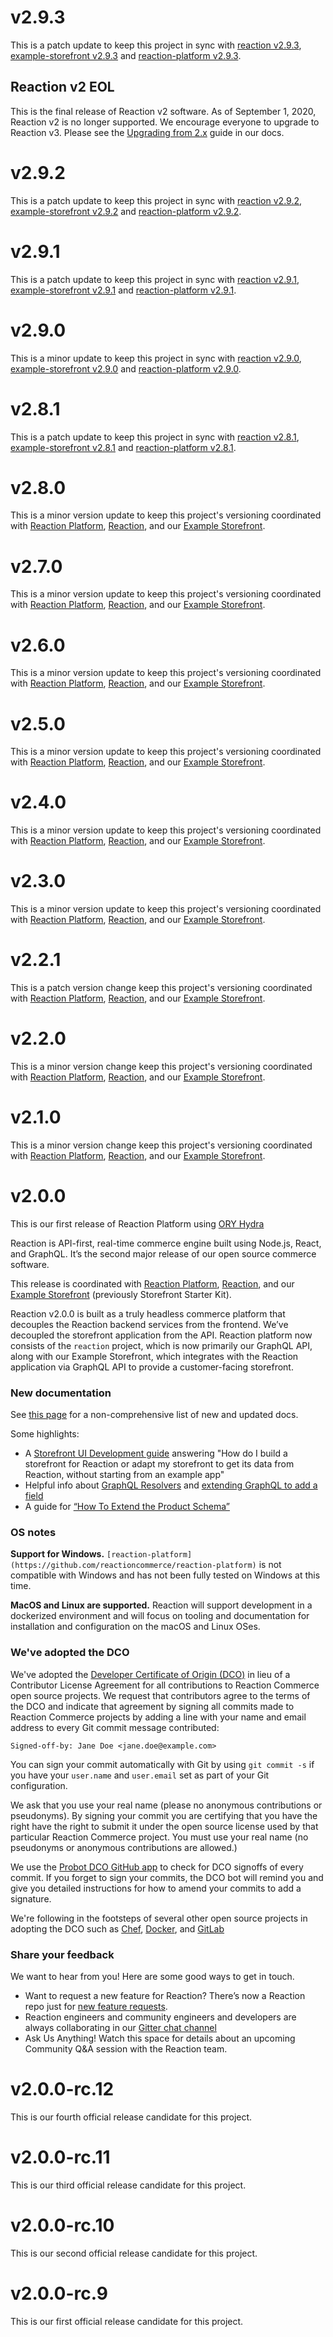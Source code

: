 # v2.9.3

This is a patch update to keep this project in sync with [reaction v2.9.3](https://github.com/reactioncommerce/reaction), [example-storefront v2.9.3](https://github.com/reactioncommerce/example-storefront) and [reaction-platform v2.9.3](https://github.com/reactioncommerce/reaction-platform).

## Reaction v2 EOL

This is the final release of Reaction v2 software. As of September 1, 2020, Reaction v2 is no longer supported. We encourage everyone to upgrade to Reaction v3. Please see the [Upgrading from 2.x](https://docs.reactioncommerce.com/docs/upgrading) guide in our docs.

# v2.9.2

This is a patch update to keep this project in sync with [reaction v2.9.2](https://github.com/reactioncommerce/reaction), [example-storefront v2.9.2](https://github.com/reactioncommerce/example-storefront) and [reaction-platform v2.9.2](https://github.com/reactioncommerce/reaction-platform).

# v2.9.1

This is a patch update to keep this project in sync with [reaction v2.9.1](https://github.com/reactioncommerce/reaction), [example-storefront v2.9.1](https://github.com/reactioncommerce/example-storefront) and [reaction-platform v2.9.1](https://github.com/reactioncommerce/reaction-platform).

# v2.9.0

This is a minor update to keep this project in sync with [reaction v2.9.0](https://github.com/reactioncommerce/reaction), [example-storefront v2.9.0](https://github.com/reactioncommerce/example-storefront) and [reaction-platform v2.9.0](https://github.com/reactioncommerce/reaction-platform).

# v2.8.1

This is a patch update to keep this project in sync with [reaction v2.8.1](https://github.com/reactioncommerce/reaction), [example-storefront v2.8.1](https://github.com/reactioncommerce/example-storefront) and [reaction-platform v2.8.1](https://github.com/reactioncommerce/reaction-platform).


# v2.8.0

This is a minor version update to keep this project's versioning coordinated with [Reaction Platform](https://github.com/reactioncommerce/reaction-platform), [Reaction](https://github.com/reactioncommerce/reaction), and our [Example Storefront](https://github.com/reactioncommerce/example-storefront).

# v2.7.0

This is a minor version update to keep this project's versioning coordinated with [Reaction Platform](https://github.com/reactioncommerce/reaction-platform), [Reaction](https://github.com/reactioncommerce/reaction), and our [Example Storefront](https://github.com/reactioncommerce/example-storefront).

# v2.6.0

This is a minor version update to keep this project's versioning coordinated with [Reaction Platform](https://github.com/reactioncommerce/reaction-platform), [Reaction](https://github.com/reactioncommerce/reaction), and our [Example Storefront](https://github.com/reactioncommerce/example-storefront).

# v2.5.0

This is a minor version update to keep this project's versioning coordinated with [Reaction Platform](https://github.com/reactioncommerce/reaction-platform), [Reaction](https://github.com/reactioncommerce/reaction), and our [Example Storefront](https://github.com/reactioncommerce/example-storefront).

# v2.4.0

This is a minor version update to keep this project's versioning coordinated with [Reaction Platform](https://github.com/reactioncommerce/reaction-platform), [Reaction](https://github.com/reactioncommerce/reaction), and our [Example Storefront](https://github.com/reactioncommerce/example-storefront).

# v2.3.0

This is a minor version update to keep this project's versioning coordinated with [Reaction Platform](https://github.com/reactioncommerce/reaction-platform), [Reaction](https://github.com/reactioncommerce/reaction), and our [Example Storefront](https://github.com/reactioncommerce/example-storefront).

# v2.2.1

This is a patch version change keep this project's versioning coordinated with [Reaction Platform](https://github.com/reactioncommerce/reaction-platform), [Reaction](https://github.com/reactioncommerce/reaction), and our [Example Storefront](https://github.com/reactioncommerce/example-storefront).

# v2.2.0

This is a minor version change keep this project's versioning coordinated with [Reaction Platform](https://github.com/reactioncommerce/reaction-platform), [Reaction](https://github.com/reactioncommerce/reaction), and our [Example Storefront](https://github.com/reactioncommerce/example-storefront).

# v2.1.0

This is a minor version change keep this project's versioning coordinated with [Reaction Platform](https://github.com/reactioncommerce/reaction-platform), [Reaction](https://github.com/reactioncommerce/reaction), and our [Example Storefront](https://github.com/reactioncommerce/example-storefront).

# v2.0.0
This is our first release of Reaction Platform using [ORY Hydra](https://github.com/ory/hydra)

Reaction is API-first, real-time commerce engine built using Node.js, React, and GraphQL. It’s the second major release of our open source commerce software.

This release is coordinated with [Reaction Platform](https://github.com/reactioncommerce/reaction-platform), [Reaction](https://github.com/reactioncommerce/reaction), and our [Example Storefront](https://github.com/reactioncommerce/example-storefront) (previously Storefront Starter Kit).

Reaction v2.0.0 is built as a truly headless commerce platform that decouples the Reaction backend services from the frontend. We’ve decoupled the storefront application from the API. Reaction platform now consists of the `reaction` project, which is now primarily our GraphQL API, along with our Example Storefront, which integrates with the Reaction application via GraphQL API to provide a customer-facing storefront.

### New documentation
See [this page](https://github.com/reactioncommerce/reaction-docs/releases/tag/v2.0.0) for a non-comprehensive list of new and updated docs.

Some highlights:
- A [Storefront UI Development guide](https://docs.reactioncommerce.com/docs/next/storefront-intro) answering "How do I build a storefront for Reaction or adapt my storefront to get its data from Reaction, without starting from an example app"
- Helpful info about [GraphQL Resolvers](https://docs.reactioncommerce.com/docs/graphql-resolvers-file-structure) and [extending GraphQL to add a field](https://docs.reactioncommerce.com/docs/how-to-extend-graphql-to-add-field)
- A guide for [“How To Extend the Product Schema”](https://docs.reactioncommerce.com/docs/how-to-extend-product)


### OS notes
**Support for Windows.**
`[reaction-platform](https://github.com/reactioncommerce/reaction-platform)` is not compatible with Windows and has not been fully tested on Windows at this time.

**MacOS and Linux are supported.**
Reaction will support development in a dockerized environment and will focus on tooling and documentation for installation and configuration on the macOS and Linux OSes.

### We've adopted the DCO
We've adopted the [Developer Certificate of Origin (DCO)](https://developercertificate.org/) in lieu of a Contributor License Agreement for all contributions to Reaction Commerce open source projects. We request that contributors agree to the terms of the DCO and indicate that agreement by signing all commits made to Reaction Commerce projects by adding a line with your name and email address to every Git commit message contributed:
```
Signed-off-by: Jane Doe <jane.doe@example.com>
```

You can sign your commit automatically with Git by using `git commit -s` if you have your `user.name` and `user.email` set as part of your Git configuration.

We ask that you use your real name (please no anonymous contributions or pseudonyms). By signing your commit you are certifying that you have the right have the right to submit it under the open source license used by that particular Reaction Commerce project. You must use your real name (no pseudonyms or anonymous contributions are allowed.)

We use the [Probot DCO GitHub app](https://github.com/apps/dco) to check for DCO signoffs of every commit. If you forget to sign your commits, the DCO bot will remind you and give you detailed instructions for how to amend your commits to add a signature.

We're following in the footsteps of several other open source projects in adopting the DCO such as [Chef](https://blog.chef.io/2016/09/19/introducing-developer-certificate-of-origin/), [Docker](https://blog.docker.com/2014/01/docker-code-contributions-require-developer-certificate-of-origin/), and [GitLab](https://about.gitlab.com/2017/11/01/gitlab-switches-to-dco-license/)

### Share your feedback
We want to hear from you! Here are some good ways to get in touch.
- Want to request a new feature for Reaction? There’s now a Reaction repo just for [new feature requests](https://github.com/reactioncommerce/reaction-feature-requests).
- Reaction engineers and community engineers and developers are always collaborating in our [Gitter chat channel](https://gitter.im/reactioncommerce/reaction)
- Ask Us Anything! Watch this space for details about an upcoming Community Q&A session with the Reaction team.

# v2.0.0-rc.12
This is our fourth official release candidate for this project.

# v2.0.0-rc.11
This is our third official release candidate for this project.

# v2.0.0-rc.10
This is our second official release candidate for this project.

# v2.0.0-rc.9
This is our first official release candidate for this project.
